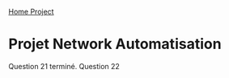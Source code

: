 
<a href="https://github.com/tellebma/NetWork-Automation/">Home Project</a>


# Projet Network Automatisation
Question 21 terminé.
Question 22
